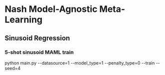 # Nash Model-Agnostic Meta-Learning

## Sinusoid Regression

### 5-shot sinusoid MAML train
python main.py --datasource=1 --model_type=1 --penalty_type=0 --train --seed=4 
